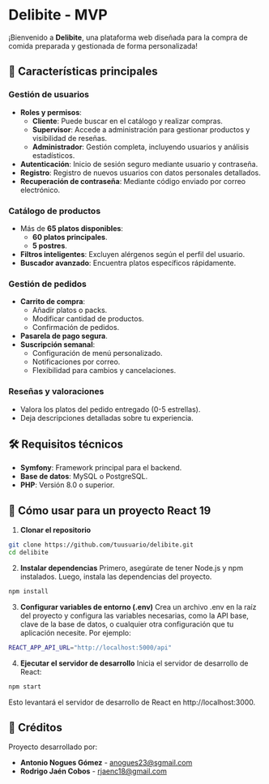 # Delibite - MVP

¡Bienvenido a **Delibite**, una plataforma web diseñada para la compra de comida preparada y gestionada de forma personalizada!

## 🚀 Características principales

### Gestión de usuarios
- **Roles y permisos**:
  - **Cliente**: Puede buscar en el catálogo y realizar compras.
  - **Supervisor**: Accede a administración para gestionar productos y visibilidad de reseñas.
  - **Administrador**: Gestión completa, incluyendo usuarios y análisis estadísticos.
- **Autenticación**: Inicio de sesión seguro mediante usuario y contraseña.
- **Registro**: Registro de nuevos usuarios con datos personales detallados.
- **Recuperación de contraseña**: Mediante código enviado por correo electrónico.

### Catálogo de productos
- Más de **65 platos disponibles**:
  - **60 platos principales**.
  - **5 postres**.
- **Filtros inteligentes**: Excluyen alérgenos según el perfil del usuario.
- **Buscador avanzado**: Encuentra platos específicos rápidamente.

### Gestión de pedidos
- **Carrito de compra**:
  - Añadir platos o packs.
  - Modificar cantidad de productos.
  - Confirmación de pedidos.
- **Pasarela de pago segura**.
- **Suscripción semanal**:
  - Configuración de menú personalizado.
  - Notificaciones por correo.
  - Flexibilidad para cambios y cancelaciones.

### Reseñas y valoraciones
- Valora los platos del pedido entregado (0-5 estrellas).
- Deja descripciones detalladas sobre tu experiencia.

## 🛠️ Requisitos técnicos
- **Symfony**: Framework principal para el backend.
- **Base de datos**: MySQL o PostgreSQL.
- **PHP**: Versión 8.0 o superior.

## 📖 Cómo usar para un proyecto React 19

1. **Clonar el repositorio**
  ```bash
  git clone https://github.com/tuusuario/delibite.git
  cd delibite
  ```
2. **Instalar dependencias**
Primero, asegúrate de tener Node.js y npm instalados. Luego, instala las dependencias del proyecto.
  ```bash
  npm install
  ```
3. **Configurar variables de entorno (.env)**
Crea un archivo .env en la raíz del proyecto y configura las variables necesarias, como la API base, clave de la base de datos, o cualquier otra configuración que tu aplicación necesite. Por ejemplo:
  ```bash
  REACT_APP_API_URL="http://localhost:5000/api"
  ```
4. **Ejecutar el servidor de desarrollo**
Inicia el servidor de desarrollo de React:
  ```bash
  npm start
  ```
Esto levantará el servidor de desarrollo de React en http://localhost:3000.



## 📝 Créditos
Proyecto desarrollado por:  
- **Antonio Nogues Gómez** - [anogues23@sgmail.com](mailto:anogues23@gmail.com)  
- **Rodrigo Jaén Cobos** - [rjaenc18@gmail.com](mailto:rjaenc18@gmail.com)

